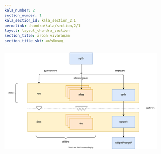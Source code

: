 ```yaml
---
kala_number: 2
section_number: 1
kala_section_id: kala_section_2.1
permalink: chandra/kala/section/2/1
layout: layout_chandra_section
section_title: āropa vivaraṇam
section_title_skt: आरोपविवरणम्
---
```


<img src="/assets/images/kala/kala-02-prakriti.svg" alt="prakriti and aropa" id="prakriti and aropa"/>

